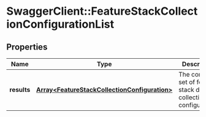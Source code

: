 # SwaggerClient::FeatureStackCollectionConfigurationList

## Properties
Name | Type | Description | Notes
------------ | ------------- | ------------- | -------------
**results** | [**Array&lt;FeatureStackCollectionConfiguration&gt;**](FeatureStackCollectionConfiguration.md) | The complete set of feature stack data collection configurations | [optional] 


